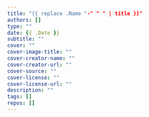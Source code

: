 ```yaml
---
title: "{{ replace .Name "-" " " | title }}"
authors: []
type: ""
date: {{ .Date }}
subtitle: ""
cover: ""
cover-image-title: ""
cover-creator-name: ""
cover-creator-url: ""
cover-source: ""
cover-license: ""
cover-license-url: ""
description: ""
tags: []
repos: []
---
```

